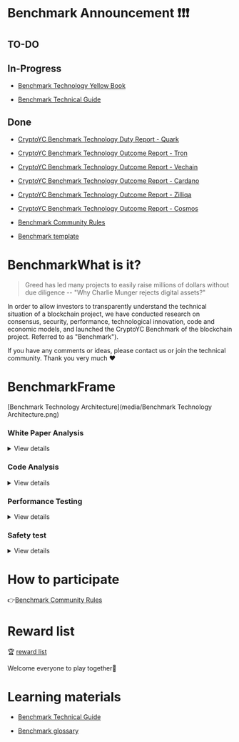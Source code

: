 # Benchmark Announcement :exclamation::exclamation::exclamation:
## TO-DO

## In-Progress


- [Benchmark Technology Yellow Book](result/Benchmark_yellowpaper_zh-cn/Benchmark_yellowpaper_zh-cn.md)

- [Benchmark Technical Guide](study/Benchmark_tech_study_zh-cn.md)

## Done

- [CryptoYC Benchmark Technology Duty Report - Quark](https://mp.weixin.qq.com/s/GtMxlf8J8QdTiV2sZVTAPw)

- [CryptoYC Benchmark Technology Outcome Report - Tron](https://mp.weixin.qq.com/s/-NPpj73BCy381O4bwTcZ2A)

- [CryptoYC Benchmark Technology Outcome Report - Vechain](https://mp.weixin.qq.com/s/K5CPeWYLEECddRHXSAMQ2Q)

- [CryptoYC Benchmark Technology Outcome Report - Cardano](https://mp.weixin.qq.com/s/ghOmNEqo3o8eviQwWsqJqg)

- [CryptoYC Benchmark Technology Outcome Report - Zilliqa](https://mp.weixin.qq.com/s/_AmX1sd6ckiHIvsreOY_OQ)

- [CryptoYC Benchmark Technology Outcome Report - Cosmos](https://mp.weixin.qq.com/s/1mCLkHr_aPrfl05YjewO2Q)

- [Benchmark Community Rules](rule/Benchmark_rule/Benchmark_rule.md)

- [Benchmark template](rule/Benchmark_template/Benchmark_template.md)

# BenchmarkWhat is it?

> Greed has led many projects to easily raise millions of dollars without due diligence -- "Why Charlie Munger rejects digital assets?" 

In order to allow investors to transparently understand the technical situation of a blockchain project, we have conducted research on consensus, security, performance, technological innovation, code and economic models, and launched the CryptoYC Benchmark of the blockchain project. Referred to as "Benchmark").

If you have any comments or ideas, please contact us or join the technical community. Thank you very much :heart:

# BenchmarkFrame

[Benchmark Technology Architecture](media/Benchmark Technology Architecture.png)


### White Paper Analysis

<details>

<summary>View details</summary>

[White Paper Analysis](media/white paper analysis.png)

</details>

### Code Analysis

<details>
<summary>View details</summary>

![code analysis](media/code analysis.png)

</details>

### Performance Testing

<details>
<summary>View details</summary>

[Performance test](media/performance test.png)

</details>

### Safety test

<details>
<summary>View details</summary>

![Security Test] (media/security test.png)

</details>

# How to participate

:point_right:[Benchmark Community Rules](rule/Benchmark_rule/Benchmark_rule.md)


# Reward list

:trophy: [reward list](rule/Benchmark_reward_list/Benchmark_reward_list.md)

Welcome everyone to play together:dancers:  

# Learning materials

- [Benchmark Technical Guide](study/Benchmark_tech_study_zh-cn.md)

- [Benchmark glossary](result/Glossary/Glossary.md)
